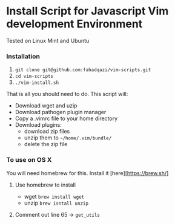 # Install Script for Javascript Vim development Environment

Tested on Linux Mint and Ubuntu

### Installation
1. ```git clone git@github.com:fahadqazi/vim-scripts.git```
2. ```cd vim-scripts```
3. ```./vim-install.sh```


That is all you should need to do. This script will:

* Download wget and uzip
* Download pathogen plugin manager 
* Copy a .vimrc file to your home directory
* Download plugins: 
    * download zip files
    * unzip them to ```~/home/.vim/bundle/```
    * delete the zip file

### To use on OS X 
You will need homebrew for this. Install it [here][https://brew.sh/]

1. Use homebrew to install
    * wget ```brew install wget```
    * unzip ```brew isntall unzip```

2. Comment out line 65 -> ```get_utils```
